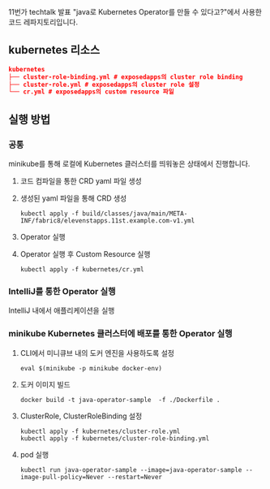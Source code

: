 11번가 techtalk 발표 "java로 Kubernetes Operator를 만들 수 있다고?"에서 사용한 코드 레파지토리입니다.



## kubernetes 리소스

```json
kubernetes
├── cluster-role-binding.yml # exposedapps의 cluster role binding
├── cluster-role.yml # exposedapps의 cluster role 설정
└── cr.yml # exposedapps의 custom resource 파일
```



## 실행 방법

### 공통

minikube를 통해 로컬에 Kubernetes 클러스터를 띄워놓은 상태에서 진행합니다.

1. 코드 컴파일을 통한 CRD yaml 파일 생성
2. 생성된 yaml 파일을 통해 CRD 생성
   ```shell
   kubectl apply -f build/classes/java/main/META-INF/fabric8/elevenstapps.11st.example.com-v1.yml
   ```

3. Operator 실행

4. Operator 실행 후 Custom Resource 실행
   ```shell
   kubectl apply -f kubernetes/cr.yml
   ```

   

### IntelliJ를 통한 Operator 실행

IntelliJ 내에서 애플리케이션을 실행



### minikube Kubernetes 클러스터에 배포를 통한 Operator 실행

1. CLI에서 미니큐브 내의 도커 엔진을 사용하도록 설정
   ```shell
   eval $(minikube -p minikube docker-env)
   ```

2. 도커 이미지 빌드
   ```shell
   docker build -t java-operator-sample  -f ./Dockerfile .
   ```

3. ClusterRole, ClusterRoleBinding 설정
   ```shell
   kubectl apply -f kubernetes/cluster-role.yml
   kubectl apply -f kubernetes/cluster-role-binding.yml
   ```

4. pod 실행

   ```shell
   kubectl run java-operator-sample --image=java-operator-sample --image-pull-policy=Never --restart=Never
   ```

